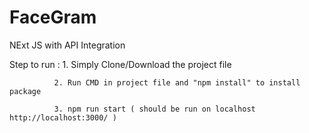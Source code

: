# FaceGram
NExt JS with API Integration

Step to run : 1. Simply Clone/Download the project file

              2. Run CMD in project file and "npm install" to install package
              
              3. npm run start ( should be run on localhost http://localhost:3000/ )
